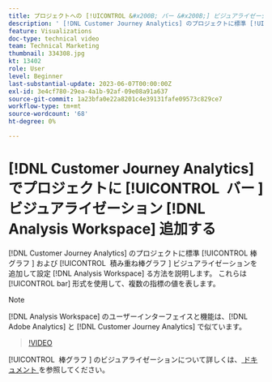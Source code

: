```yaml
---
title: プロジェクトへの [!UICONTROL &#x200B; バー &#x200B;] ビジュアライゼーション  [!DNL Analysis Workspace]  追加
description: ' [!DNL Customer Journey Analytics] のプロジェクトに標準 [!UICONTROL &#x200B; 棒グラフ &#x200B;] および [!UICONTROL &#x200B; 積み重ね棒グラフ &#x200B;] ビジュアライゼーションを追加して設定する方法  [!DNL Analysis Workspace]  説明します。'
feature: Visualizations
doc-type: technical video
team: Technical Marketing
thumbnail: 334308.jpg
kt: 13402
role: User
level: Beginner
last-substantial-update: 2023-06-07T00:00:00Z
exl-id: 3e4cf780-29ea-4a1b-92af-09e08a91a637
source-git-commit: 1a23bfa0e22a8201c4e39131fafe09573c829ce7
workflow-type: tm+mt
source-wordcount: '68'
ht-degree: 0%

---
```


# [!DNL Customer Journey Analytics] でプロジェクトに [!UICONTROL &#x200B; バー &#x200B;] ビジュアライゼーション [!DNL Analysis Workspace] 追加する

[!DNL Customer Journey Analytics] のプロジェクトに標準 [!UICONTROL &#x200B; 棒グラフ &#x200B;] および [!UICONTROL &#x200B; 積み重ね棒グラフ &#x200B;] ビジュアライゼーションを追加して設定 [!DNL Analysis Workspace] る方法を説明します。 これらは [!UICONTROL bar] 形式を使用して、複数の指標の値を表します。

>[!NOTE]
>
>[!DNL Analysis Workspace] のユーザーインターフェイスと機能は、[!DNL Adobe Analytics] と [!DNL Customer Journey Analytics] で似ています。

>[!VIDEO](https://video.tv.adobe.com/v/334308/?quality=12&learn=on)

[!UICONTROL &#x200B; 棒グラフ &#x200B;] のビジュアライゼーションについて詳しくは、[ ドキュメント ](https://experienceleague.adobe.com/docs/analytics-platform/using/cja-workspace/visualizations/bar.html) を参照してください。
